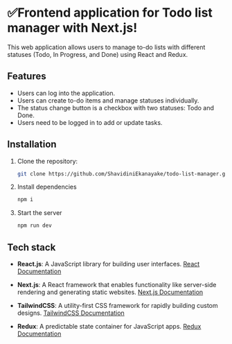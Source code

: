 # ✅Frontend application for Todo list manager with Next.js!

This web application allows users to manage to-do lists with different statuses (Todo, In Progress, and Done) using React and Redux.

## Features

- Users can log into the application.
- Users can create to-do items and manage statuses individually.
- The status change button is a checkbox with two statuses: Todo and Done.
- Users need to be logged in to add or update tasks.

## Installation

1. Clone the repository:

   ```bash
   git clone https://github.com/ShavidiniEkanayake/todo-list-manager.git

2. Install dependencies
   
    ```bash
   npm i
    
4. Start the server

   ```bash
   npm run dev 

## Tech stack

- **React.js**: A JavaScript library for building user interfaces. [React Documentation](https://reactjs.org/)

- **Next.js**: A React framework that enables functionality like server-side rendering and generating static websites. [Next.js Documentation](https://nextjs.org/)

- **TailwindCSS**: A utility-first CSS framework for rapidly building custom designs. [TailwindCSS Documentation](https://tailwindcss.com/)

- **Redux**: A predictable state container for JavaScript apps. [Redux Documentation](https://redux.js.org/)
